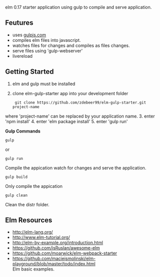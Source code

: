 elm 0.17 starter application using gulp to compile and serve application.

## Feutures

* uses [gulpjs.com]()
* compiles elm files into javascript.
* watches files for changes and compiles as files changes.
* serve files using 'gulp-webserver'
* livereload

## Getting Started

1. elm and gulp must be installed
2. clone elm-gulp-starter app into your development folder  

        git clone https://github.com/zdebeer99/elm-gulp-starter.git project-name

  where 'project-name' can be replaced by your application name.
3. enter 'npm install'
4. enter 'elm package install'
5. enter 'gulp run'

**Gulp Commands**

    gulp

or

    gulp run

Compile the appication watch for changes and serve the application.

    gulp build

Only compile the appication

    gulp clean

Clean the distr folder.


## Elm Resources

* http://elm-lang.org/
* http://www.elm-tutorial.org/
* http://elm-by-example.org/introduction.html
* https://github.com/isRuslan/awesome-elm
* https://github.com/moarwick/elm-webpack-starter
* https://github.com/maciejsmolinski/elm-playground/blob/master/todo/index.html  
    Elm basic examples.
